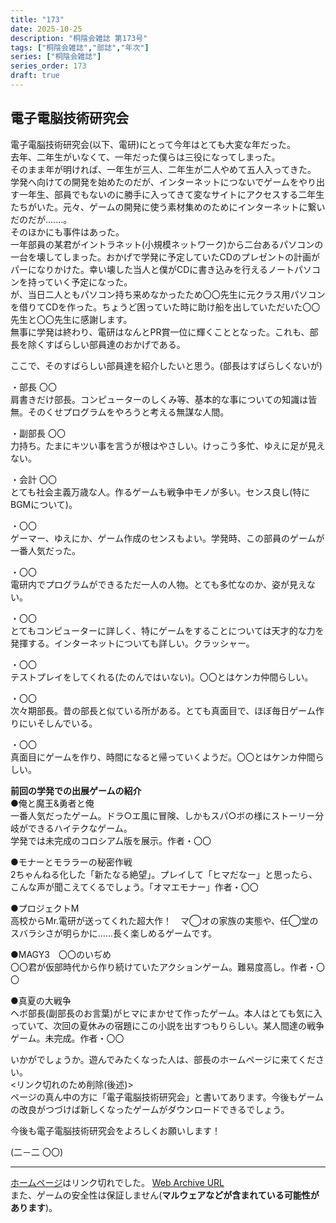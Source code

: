 ```yaml
---
title: "173"
date: 2025-10-25
description: "桐陰会雑誌 第173号"
tags: ["桐陰会雑誌","部誌","年次"]
series: ["桐陰会雑誌"]
series_order: 173
draft: true
---
```


## 電子電脳技術研究会

電子電脳技術研究会(以下、電研)にとって今年はとても大変な年だった。  
去年、二年生がいなくて、一年だった僕らは三役になってしまった。  
そのまま年が明ければ、一年生が三人、二年生が二人やめて五人入ってきた。  
学発へ向けての開発を始めたのだが、インターネットにつないでゲームをやり出す一年生、部員でもないのに勝手に入ってきて変なサイトにアクセスする二年生たちがいた。元々、ゲームの開発に使う素材集めのためにインターネットに繋いだのだが.......。  
そのほかにも事件はあった。  
一年部員の某君がイントラネット(小規模ネットワーク)から二台あるパソコンの一台を壊してしまった。おかげで学発に予定していたCDのプレゼントの計画がパーになりかけた。幸い壊した当人と僕がCDに書き込みを行えるノートパソコンを持っていく予定になった。  
が、当日二人ともパソコン持ち来めなかったため〇〇先生に元クラス用パソコンを借りてCDを作った。ちょうど困っていた時に助け船を出していただいた〇〇先生と〇〇先生に感謝します。  
無事に学発は終わり、電研はなんとPR賞一位に輝くこととなった。これも、部長を除くすばらしい部員達のおかげである。

ここで、そのすばらしい部員達を紹介したいと思う。(部長はすばらしくないが)

・部長 〇〇  
肩書きだけ部長。コンピューターのしくみ等、基本的な事についての知識は皆無。そのくせプログラムをやろうと考える無謀な人間。

・副部長 〇〇  
力持ち。たまにキツい事を言うが根はやさしい。けっこう多忙、ゆえに足が見えない。

・会計 〇〇  
とても社会主義万歳な人。作るゲームも戦争中モノが多い。センス良し(特にBGMについて)。

・〇〇  
ゲーマー、ゆえにか、ゲーム作成のセンスもよい。学発時、この部員のゲームが一番人気だった。

・〇〇  
電研内でプログラムができるただ一人の人物。とても多忙なのか、姿が見えない。

・〇〇  
とてもコンピューターに詳しく、特にゲームをすることについては天才的な力を発揮する。インターネットについても詳しい。クラッシャー。

・〇〇  
テストプレイをしてくれる(たのんではいない)。〇〇とはケンカ仲間らしい。

・〇〇  
次々期部長。昔の部長と似ている所がある。とても真面目で、ほぼ毎日ゲーム作りにいそしんでいる。

・〇〇  
真面目にゲームを作り、時間になると帰っていくようだ。〇〇とはケンカ仲間らしい。

**前回の学発での出展ゲームの紹介**  
●俺と魔王&勇者と俺  
一番人気だったゲーム。ドラ○エ風に冒険、しかもスパ○ボの様にストーリー分岐ができるハイテクなゲーム。  
学発では未完成のコロシアム版を展示。作者・〇〇

●モナーとモララーの秘密作戦  
2ちゃんねる化した「新たなる絶望」。プレイして「ヒマだなー」と思ったら、こんな声が聞こえてくるでしょう。「オマエモナー」作者・〇〇

●プロジェクトM  
高校からMr.電研が送ってくれた超大作！　マ◯オの家族の実態や、任◯堂のスバラシさが明らかに……長く楽しめるゲームです。

●MAGY3　〇〇のいぢめ  
〇〇君が仮部時代から作り続けていたアクションゲーム。難易度高し。作者・〇〇

●真夏の大戦争  
ヘボ部長(副部長のお言葉)がヒマにまかせて作ったゲーム。本人はとても気に入っていて、次回の夏休みの宿題にこの小説を出すつもりらしい。某人間達の戦争ゲーム。未完成。作者・〇〇

いかがでしょうか。遊んでみたくなった人は、部長のホームページに来てください。  
<リンク切れのため削除(後述)>  
ページの真ん中の方に「電子電脳技術研究会」と書いてあります。今後もゲームの改良がつづけば新しくなったゲームがダウンロードできるでしょう。

今後も電子電脳技術研究会をよろしくお願いします！

(二​－二 〇〇)

---

[ホームページ](http://www.geocities.co.jp/playtown-Spade/5200/)はリンク切れでした。  [Web Archive URL](https://web.archive.org/web/20181105072749/http://www.geocities.co.jp/playtown-Spade/5200/)  
また、ゲームの安全性は保証しません(**マルウェアなどが含まれている可能性があります**)。  
